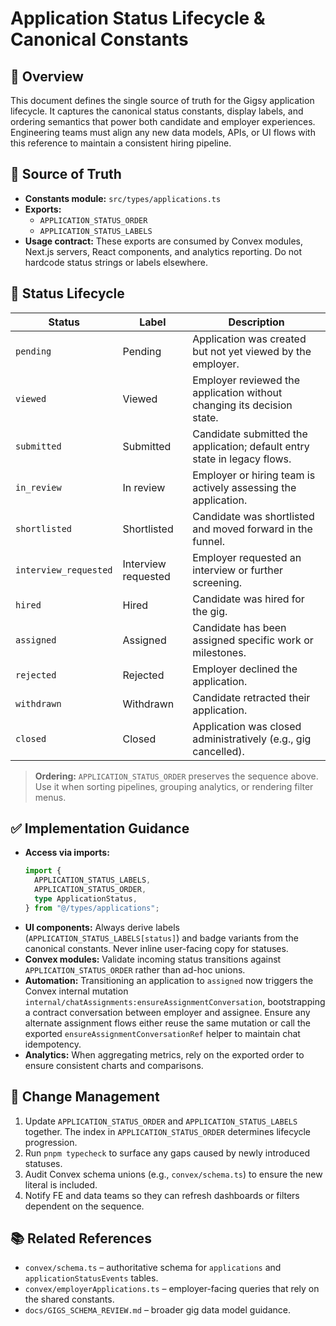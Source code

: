 # Application Status Lifecycle & Canonical Constants

## 👋 Overview

This document defines the single source of truth for the Gigsy application lifecycle. It captures the canonical status constants, display labels, and ordering semantics that power both candidate and employer experiences. Engineering teams must align any new data models, APIs, or UI flows with this reference to maintain a consistent hiring pipeline.

## 📍 Source of Truth

- **Constants module:** `src/types/applications.ts`
- **Exports:**
  - `APPLICATION_STATUS_ORDER`
  - `APPLICATION_STATUS_LABELS`
- **Usage contract:** These exports are consumed by Convex modules, Next.js servers, React components, and analytics reporting. Do not hardcode status strings or labels elsewhere.

## 🔁 Status Lifecycle

| Status                | Label               | Description                                                               |
| --------------------- | ------------------- | ------------------------------------------------------------------------- |
| `pending`             | Pending             | Application was created but not yet viewed by the employer.               |
| `viewed`              | Viewed              | Employer reviewed the application without changing its decision state.    |
| `submitted`           | Submitted           | Candidate submitted the application; default entry state in legacy flows. |
| `in_review`           | In review           | Employer or hiring team is actively assessing the application.            |
| `shortlisted`         | Shortlisted         | Candidate was shortlisted and moved forward in the funnel.                |
| `interview_requested` | Interview requested | Employer requested an interview or further screening.                     |
| `hired`               | Hired               | Candidate was hired for the gig.                                          |
| `assigned`            | Assigned            | Candidate has been assigned specific work or milestones.                  |
| `rejected`            | Rejected            | Employer declined the application.                                        |
| `withdrawn`           | Withdrawn           | Candidate retracted their application.                                    |
| `closed`              | Closed              | Application was closed administratively (e.g., gig cancelled).            |

> **Ordering:** `APPLICATION_STATUS_ORDER` preserves the sequence above. Use it when sorting pipelines, grouping analytics, or rendering filter menus.

## ✅ Implementation Guidance

- **Access via imports:**
  ```ts
  import {
    APPLICATION_STATUS_LABELS,
    APPLICATION_STATUS_ORDER,
    type ApplicationStatus,
  } from "@/types/applications";
  ```
- **UI components:** Always derive labels (`APPLICATION_STATUS_LABELS[status]`) and badge variants from the canonical constants. Never inline user-facing copy for statuses.
- **Convex modules:** Validate incoming status transitions against `APPLICATION_STATUS_ORDER` rather than ad-hoc unions.
- **Automation:** Transitioning an application to `assigned` now triggers the Convex internal mutation `internal/chatAssignments:ensureAssignmentConversation`, bootstrapping a contract conversation between employer and assignee. Ensure any alternate assignment flows either reuse the same mutation or call the exported `ensureAssignmentConversationRef` helper to maintain chat idempotency.
- **Analytics:** When aggregating metrics, rely on the exported order to ensure consistent charts and comparisons.

## 🔄 Change Management

1. Update `APPLICATION_STATUS_ORDER` and `APPLICATION_STATUS_LABELS` together. The index in `APPLICATION_STATUS_ORDER` determines lifecycle progression.
2. Run `pnpm typecheck` to surface any gaps caused by newly introduced statuses.
3. Audit Convex schema unions (e.g., `convex/schema.ts`) to ensure the new literal is included.
4. Notify FE and data teams so they can refresh dashboards or filters dependent on the sequence.

## 📚 Related References

- `convex/schema.ts` – authoritative schema for `applications` and `applicationStatusEvents` tables.
- `convex/employerApplications.ts` – employer-facing queries that rely on the shared constants.
- `docs/GIGS_SCHEMA_REVIEW.md` – broader gig data model guidance.
